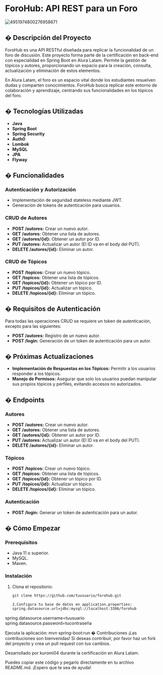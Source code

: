# ForoHub: API REST para un Foro

![4951974800276958671](https://github.com/user-attachments/assets/7dda2a89-af0f-4f52-a042-c23457767447)

## � Descripción del Proyecto

ForoHub es una API RESTful diseñada para replicar la funcionalidad de un foro de discusión. Este proyecto forma parte de la certificación en back-end con especialidad en Spring Boot en Alura Latam. Permite la gestión de tópicos y autores, proporcionando un espacio para la creación, consulta, actualización y eliminación de estos elementos.

En Alura Latam, el foro es un espacio vital donde los estudiantes resuelven dudas y comparten conocimientos. ForoHub busca replicar este entorno de colaboración y aprendizaje, centrando sus funcionalidades en los tópicos del foro.

## � Tecnologías Utilizadas

- **Java**
- **Spring Boot**
- **Spring Security**
- **Auth0**
- **Lombok**
- **MySQL**
- **JPA**
- **Flyway**

## � Funcionalidades

### Autenticación y Autorización
- Implementación de seguridad stateless mediante JWT.
- Generación de tokens de autenticación para usuarios.

### CRUD de Autores
- **POST /autores:** Crear un nuevo autor.
- **GET /autores:** Obtener una lista de autores.
- **GET /autores/{id}:** Obtener un autor por ID.
- **PUT /autores:** Actualizar un autor (El ID va en el body del PUT).
- **DELETE /autores/{id}:** Eliminar un autor.

### CRUD de Tópicos
- **POST /topicos:** Crear un nuevo tópico.
- **GET /topicos:** Obtener una lista de tópicos.
- **GET /topicos/{id}:** Obtener un tópico por ID.
- **PUT /topicos/{id}:** Actualizar un tópico.
- **DELETE /topicos/{id}:** Eliminar un tópico.

## � Requisitos de Autenticación

Para todas las operaciones CRUD se requiere un token de autenticación, excepto para las siguientes:
- **POST /autores:** Registro de un nuevo autor.
- **POST /login:** Generación de un token de autenticación para un autor.

## � Próximas Actualizaciones

- **Implementación de Respuestas en los Tópicos:** Permitir a los usuarios responder a los tópicos.
- **Manejo de Permisos:** Asegurar que solo los usuarios puedan manipular sus propios tópicos y perfiles, evitando accesos no autorizados.

## � Endpoints

### Autores
- **POST /autores:** Crear un nuevo autor.
- **GET /autores:** Obtener una lista de autores.
- **GET /autores/{id}:** Obtener un autor por ID.
- **PUT /autores:** Actualizar un autor (El ID va en el body del PUT).
- **DELETE /autores/{id}:** Eliminar un autor.

### Tópicos
- **POST /topicos:** Crear un nuevo tópico.
- **GET /topicos:** Obtener una lista de tópicos.
- **GET /topicos/{id}:** Obtener un tópico por ID.
- **PUT /topicos/{id}:** Actualizar un tópico.
- **DELETE /topicos/{id}:** Eliminar un tópico.

### Autenticación
- **POST /login:** Generar un token de autenticación para un autor.

## � Cómo Empezar

### Prerequisitos
- Java 11 o superior.
- MySQL.
- Maven.

### Instalación

1. Clona el repositorio:
   ```sh
   git clone https://github.com/tuusuario/forohub.git

   2.Configura tu base de datos en application.properties:
   spring.datasource.url=jdbc:mysql://localhost:3306/forohub
spring.datasource.username=tuusuario
spring.datasource.password=tucontraseña

Ejecuta la aplicación:
mvn spring-boot:run
� Contribuciones
¡Las contribuciones son bienvenidas! Si deseas contribuir, por favor haz un fork del proyecto y crea un pull request con tus cambios.

Desarrollado por kuromi04 durante la certificación en Alura Latam.

Puedes copiar este código y pegarlo directamente en tu archivo README.md. ¡Espero que te sea de ayuda!


